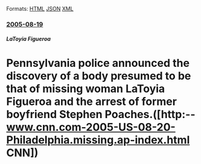 
Formats: [HTML](/news/2005/08/19/pennsylvania-police-announced-the-discovery-of-a-body-presumed-to-be-that-of-missing-woman-latoyia-figueroa-and-the-arrest-of-former-boyfri.html)  [JSON](/news/2005/08/19/pennsylvania-police-announced-the-discovery-of-a-body-presumed-to-be-that-of-missing-woman-latoyia-figueroa-and-the-arrest-of-former-boyfri.json)  [XML](/news/2005/08/19/pennsylvania-police-announced-the-discovery-of-a-body-presumed-to-be-that-of-missing-woman-latoyia-figueroa-and-the-arrest-of-former-boyfri.xml)  

### [2005-08-19](/news/2005/08/19/index.md)

##### LaToyia Figueroa
#  Pennsylvania police announced the discovery of a body presumed to be that of missing woman LaToyia Figueroa and the arrest of former boyfriend Stephen Poaches.([http:--www.cnn.com-2005-US-08-20-Philadelphia.missing.ap-index.html CNN])



